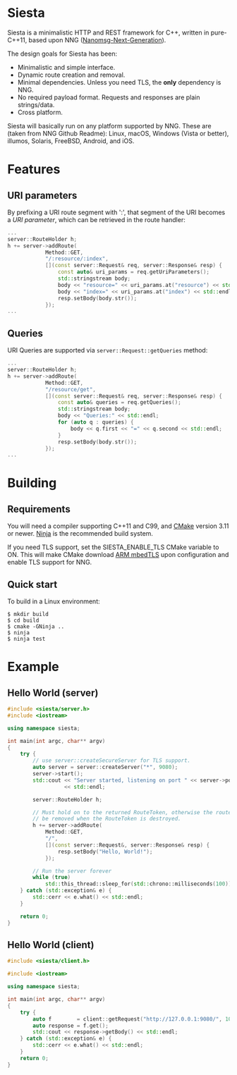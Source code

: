 # Siesta

Siesta is a minimalistic HTTP and REST framework for C++, written in pure-C++11, based upon NNG ([Nanomsg-Next-Generation](https://nng.nanomsg.org/)).

The design goals for Siesta has been:

- Minimalistic and simple interface.
- Dynamic route creation and removal.
- Minimal dependencies. Unless you need TLS, the **only** dependency is NNG.
- No required payload format. Requests and responses are plain strings/data.
- Cross platform.

Siesta will basically run on any platform supported by NNG. These are (taken from NNG Github Readme): Linux, macOS, Windows (Vista or better), illumos, Solaris, FreeBSD, Android, and iOS.

# Features

## URI parameters

By prefixing a URI route segment with ':', that segment of the URI becomes a *URI parameter*, which can be retrieved in the route handler:
```cpp
...
server::RouteHolder h;
h += server->addRoute(
            Method::GET,
            "/:resource/:index",
            [](const server::Request& req, server::Response& resp) {
                const auto& uri_params = req.getUriParameters();
                std::stringstream body;
                body << "resource=" << uri_params.at("resource") << std::endl;
                body << "index=" << uri_params.at("index") << std::endl;
                resp.setBody(body.str());
            });
...
```

## Queries

URI Queries are supported via `server::Request::getQueries` method:
```cpp
...
server::RouteHolder h;
h += server->addRoute(
            Method::GET,
            "/resource/get",
            [](const server::Request& req, server::Response& resp) {
                const auto& queries = req.getQueries();
                std::stringstream body;
                body << "Queries:" << std::endl;
                for (auto q : queries) {
                    body << q.first << "=" << q.second << std::endl;
                }
                resp.setBody(body.str());
            });
...
```

# Building

## Requirements

You will need a compiler supporting C++11 and C99, and [CMake](https://cmake.org/) version 3.11 or newer. [Ninja](https://ninja-build.org/) is the recommended build system.

If you need TLS support, set the SIESTA_ENABLE_TLS CMake variable to ON. This will make CMake download [ARM mbedTLS](https://tls.mbed.org/) upon configuration and enable TLS support for NNG.

## Quick start

To build in a Linux environment:

    $ mkdir build
    $ cd build
    $ cmake -GNinja ..
    $ ninja
    $ ninja test

# Example

## Hello World (server)

```cpp
#include <siesta/server.h>
#include <iostream>

using namespace siesta;

int main(int argc, char** argv)
{
    try {
        // use server::createSecureServer for TLS support.
        auto server = server::createServer("*", 9080);
        server->start();
        std::cout << "Server started, listening on port " << server->port()
                  << std::endl;

        server::RouteHolder h;

		// Must hold on to the returned RouteToken, otherwise the route will
        // be removed when the RouteToken is destroyed.
        h += server->addRoute(
            Method::GET,
            "/",
            [](const server::Request&, server::Response& resp) {
                resp.setBody("Hello, World!");
            });

        // Run the server forever
        while (true)
            std::this_thread::sleep_for(std::chrono::milliseconds(100));
    } catch (std::exception& e) {
        std::cerr << e.what() << std::endl;
    }

    return 0;
}
```

## Hello World (client)

```cpp
#include <siesta/client.h>

#include <iostream>

using namespace siesta;

int main(int argc, char** argv)
{
    try {
        auto f        = client::getRequest("http://127.0.0.1:9080/", 1000);
        auto response = f.get();
        std::cout << response->getBody() << std::endl;
    } catch (std::exception& e) {
        std::cerr << e.what() << std::endl;
    }
    return 0;
}
```